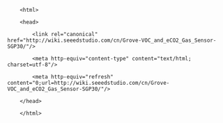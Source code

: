 <!DOCTYPE html>
        <html>
        <head>
            <link rel="canonical" href="http://wiki.seeedstudio.com/cn/Grove-VOC_and_eCO2_Gas_Sensor-SGP30/"/>
            <meta http-equiv="content-type" content="text/html; charset=utf-8"/>
            <meta http-equiv="refresh" content="0;url=http://wiki.seeedstudio.com/cn/Grove-VOC_and_eCO2_Gas_Sensor-SGP30/"/>
        </head>
        </html>